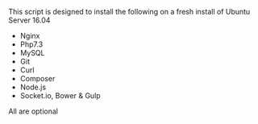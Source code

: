 This script is designed to install the following on a fresh install of Ubuntu Server 16.04
- Nginx
- Php7.3
- MySQL
- Git
- Curl
- Composer
- Node.js
- Socket.io, Bower & Gulp

All are optional